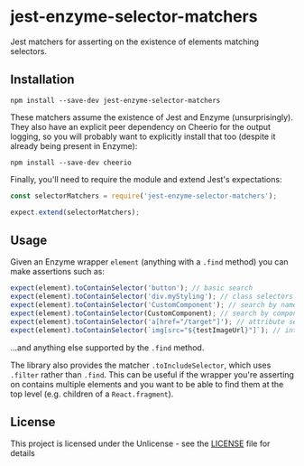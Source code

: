 # jest-enzyme-selector-matchers

Jest matchers for asserting on the existence of elements matching selectors.

## Installation

```
npm install --save-dev jest-enzyme-selector-matchers
```

These matchers assume the existence of Jest and Enzyme (unsurprisingly).
They also have an explicit peer dependency on Cheerio for the output logging, so you will probably want to explicitly install that too (despite it already being present in Enzyme):

```
npm install --save-dev cheerio
```

Finally, you'll need to require the module and extend Jest's expectations:

```js
const selectorMatchers = require('jest-enzyme-selector-matchers');

expect.extend(selectorMatchers);
```

## Usage

Given an Enzyme wrapper `element` (anything with a `.find` method) you can make assertions such as:

```js
expect(element).toContainSelector('button'); // basic search
expect(element).toContainSelector('div.myStyling'); // class selectors
expect(element).toContainSelector('CustomComponent'); // search by name, useful for shallow wrappers
expect(element).toContainSelector(CustomComponent); // search by component class
expect(element).toContainSelector('a[href="/target"]'); // attribute selectors
expect(element).toContainSelector(`img[src="${testImageUrl}"]`); // interpolated selectors
```

...and anything else supported by the `.find` method.

The library also provides the matcher `.toIncludeSelector`, which uses `.filter` rather than `.find`. This can be useful if the wrapper you're asserting on contains multiple elements and you want to be able to find them at the top level (e.g. children of a `React.fragment`).

## License

This project is licensed under the Unlicense - see the [LICENSE](LICENSE) file for details
